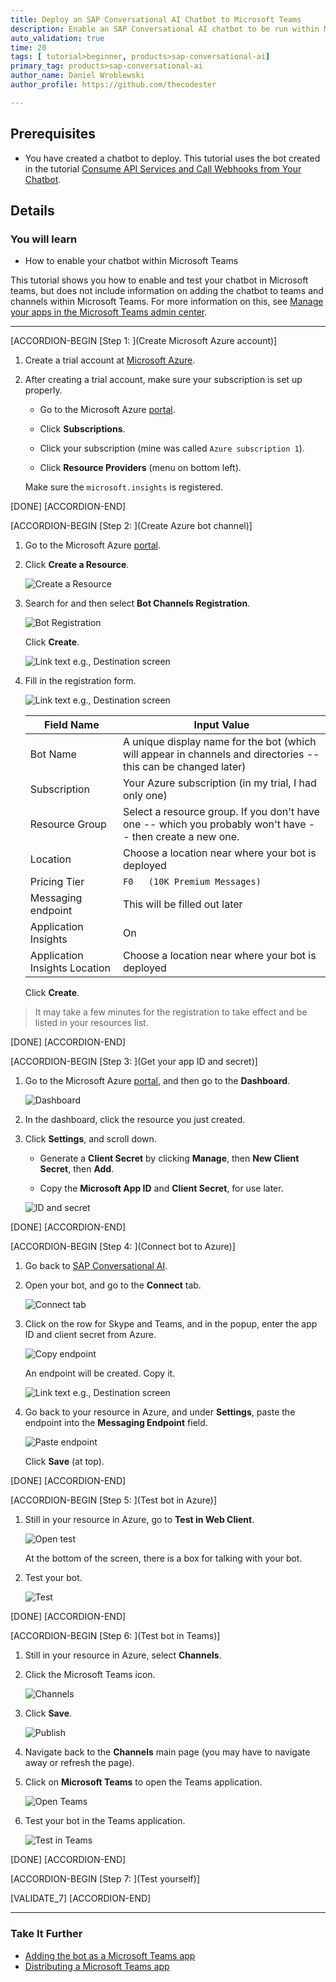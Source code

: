 ```yaml
---
title: Deploy an SAP Conversational AI Chatbot to Microsoft Teams
description: Enable an SAP Conversational AI chatbot to be run within Microsoft Teams.
auto_validation: true
time: 20
tags: [ tutorial>beginner, products>sap-conversational-ai]
primary_tag: products>sap-conversational-ai
author_name: Daniel Wroblewski
author_profile: https://github.com/thecodester

---
```


## Prerequisites
 - You have created a chatbot to deploy. This tutorial uses the bot created in the tutorial [Consume API Services and Call Webhooks from Your Chatbot](conversational-ai-webhook-api-call).

## Details
### You will learn
  - How to enable your chatbot within Microsoft Teams

This tutorial shows you how to enable and test your chatbot in Microsoft teams, but does not include information on adding the chatbot to teams and channels within Microsoft Teams. For more information on this, see [Manage your apps in the Microsoft Teams admin center](https://docs.microsoft.com/en-us/MicrosoftTeams/manage-apps).

---

[ACCORDION-BEGIN [Step 1: ](Create Microsoft Azure account)]

1. Create a trial account at [Microsoft Azure](https://azure.microsoft.com/en-in/free/).

2. After creating a trial account, make sure your subscription is set up properly.

    - Go to the Microsoft Azure [portal](https://portal.azure.com/).

    - Click **Subscriptions**.

    - Click your subscription (mine was called `Azure subscription 1`).

    - Click **Resource Providers** (menu on bottom left).

    Make sure the `microsoft.insights` is registered.

[DONE]
[ACCORDION-END]

[ACCORDION-BEGIN [Step 2: ](Create Azure bot channel)]
1. Go to the Microsoft Azure [portal](https://portal.azure.com/).

2. Click **Create a Resource**.

    ![Create a Resource](1-create-resource.png)

3. Search for and then select **Bot Channels Registration**.

    ![Bot Registration](1-bot-registration.png)

    Click **Create**.

    ![Link text e.g., Destination screen](1-bot-registration-create.png)

4. Fill in the registration form.

    ![Link text e.g., Destination screen](1-registration-form.png)

    | Field Name | Input Value
    |------------|-------------
    | Bot Name	 | A unique display name for the bot (which will appear in channels and directories -- this can be changed later)
    | Subscription	| Your Azure subscription	(in my trial, I had only one)
    | Resource Group	| Select a resource group. If you don't have one -- which you probably won't have -- then create a new one.
    | Location	| Choose a location near where your bot is deployed
    | Pricing Tier	| `F0	(10K Premium Messages)`
    | Messaging endpoint	| This will be filled out later
    | Application Insights	| On
    | Application Insights Location | Choose a location near where your bot is deployed

    Click **Create**.

>It may take a few minutes for the registration to take effect and be listed in your resources list.

[DONE]
[ACCORDION-END]


[ACCORDION-BEGIN [Step 3: ](Get your app ID and secret)]

1. Go to the Microsoft Azure [portal](https://portal.azure.com/), and then go to the **Dashboard**.

    ![Dashboard](3-dashboard.png)

2. In the dashboard, click the resource you just created.

3. Click **Settings**, and scroll down.

    - Generate a **Client Secret** by clicking **Manage**, then **New Client Secret**, then **Add**.

    - Copy the **Microsoft App ID** and **Client Secret**, for use later.

    ![ID and secret](3-IDandSecret.png)

[DONE]
[ACCORDION-END]

[ACCORDION-BEGIN [Step 4: ](Connect bot to Azure)]

1. Go back to [SAP Conversational AI](https://cai.tools.sap/).

2. Open your bot, and go to the **Connect** tab.

    ![Connect tab](4-connect.png)

3. Click on the row for Skype and Teams, and in the popup, enter the app ID and client secret from Azure.

    ![Copy endpoint](4-appID-secret.png)

    An endpoint will be created. Copy it.

    ![Link text e.g., Destination screen](4-endpoint.png)

4. Go back to your resource in Azure, and under **Settings**, paste the endpoint into the **Messaging Endpoint** field.

    ![Paste endpoint](4-endpoint-Azure.png)

    Click **Save** (at top).


[DONE]
[ACCORDION-END]

[ACCORDION-BEGIN [Step 5: ](Test bot in Azure)]

1. Still in your resource in Azure, go to **Test in Web Client**.

    ![Open test](5-test-open.png)

    At the bottom of the screen, there is a box for talking with your bot.

2. Test your bot.

    ![Test](5-test.png)

[DONE]
[ACCORDION-END]

[ACCORDION-BEGIN [Step 6: ](Test bot in Teams)]

1. Still in your resource in Azure, select **Channels**.

2. Click the Microsoft Teams icon.

    ![Channels](6-channels.png)

3. Click **Save**.

    ![Publish](6-channels-teams.png)

4. Navigate back to the **Channels** main page (you may have to navigate away or refresh the page).

5. Click on **Microsoft Teams** to open the Teams application.

    ![Open Teams](6-teams-test.png)

6. Test your bot in the Teams application.

    ![Test in Teams](6-test-in-teams.png)

[DONE]
[ACCORDION-END]

[ACCORDION-BEGIN [Step 7: ](Test yourself)]




[VALIDATE_7]
[ACCORDION-END]

---

### Take It Further

- [Adding the bot as a Microsoft Teams app](https://docs.microsoft.com/en-us/microsoftteams/platform/bots/how-to/create-a-bot-for-teams)
- [Distributing a Microsoft Teams app](https://docs.microsoft.com/en-us/microsoftteams/platform/concepts/deploy-and-publish/overview)

